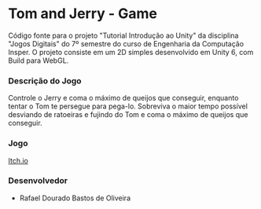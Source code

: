 # Tom and Jerry - Game

Código fonte para o projeto "Tutorial Introdução ao Unity" da disciplina "Jogos Digitais" do 7º semestre do curso de Engenharia da Computação Insper. O projeto consiste em um 2D simples desenvolvido em Unity 6, com Build para WebGL.

### Descrição do Jogo
Controle o Jerry e coma o máximo de queijos que conseguir, enquanto tentar o Tom te persegue para pega-lo. Sobreviva o maior tempo possível desviando de ratoeiras e fujindo do Tom e coma o máximo de queijos que conseguir.

### Jogo

[Itch.io](https://rafael-dourado.itch.io/tom-and-jerry)

### Desenvolvedor

- Rafael Dourado Bastos de Oliveira